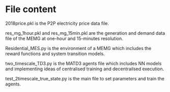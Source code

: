# File content

2018price.pkl is the P2P electricity price data file.

res_mg_1hour.pkl and res_mg_15min.pkl are the generation and demand data file of the MEMG at one-hour and 15-minutes resolution.

Residential_MES.py is the environment of a MEMG which includes the reward functions and system transition models.

two_timescale_TD3.py is the MATD3 agents file which includes NN models and implementing ideas of centralised training and decentrailsed execution.

test_2timescale_true_state.py is the main file to set parameters and train the agents.
